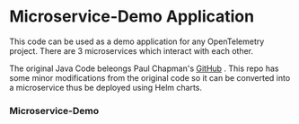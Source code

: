 # Microservice-Demo Application

This code can be used as a demo application for any OpenTelemetry project. There are 3 microservices which interact with each other. 

The original Java Code beleongs Paul Chapman's [GitHub](https://github.com/paulc4/microservices-demo) . This repo has some minor modifications from the original code so it can be converted into a microservice thus be deployed using Helm charts.




### Microservice-Demo 